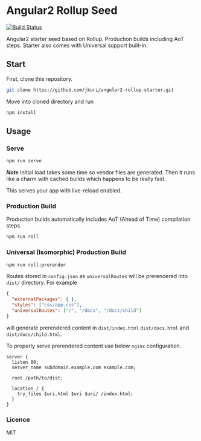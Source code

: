 # Angular2 Rollup Seed

[![Build Status](https://travis-ci.org/jkuri/angular2-rollup-starter.svg?branch=master)](https://travis-ci.org/jkuri/angular2-rollup-starter)

Angular2 starter seed based on Rollup.
Production builds including AoT steps. 
Starter also comes with Universal support built-in. 

## Start

First, clone this repository.

```sh
git clone https://github.com/jkuri/angular2-rollup-starter.git
```

Move into cloned directory and run 

```sh
npm install
```

## Usage

### Serve

```sh
npm run serve
```

***Note*** Initial load takes some time so vendor files are generated. 
Then it runs like a charm with cached builds which happens to be really fast.

This serves your app with live-reload enabled.

### Production Build

Production builds automatically includes AoT (Ahead of Time) compilation steps. 

```sh
npm run roll
```

### Universal (Isomorphic) Production Build

```sh
npm run roll:prerender
```

Routes stored in `config.json` as `universalRoutes` will be prerendered into `dist/` directory.
For example
```json
{
  "externalPackages": { },
  "styles": ["css/app.css"],
  "universalRoutes": ["/", "/docs", "/docs/child"]
}
```

will generate prerendered content in `dist/index.html` `dist/docs.html` and `dist/docs/child.html`.

To properly serve prerendered content use below `nginx` configuration.
```nginx
server {
  listen 80;
  server_name subdomain.example.com example.com;

  root /path/to/dist;

  location / {
    try_files $uri.html $uri $uri/ /index.html;
  }
}
```

### Licence

MIT
